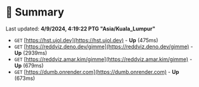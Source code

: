 # 📖 Summary
Last updated: **4/9/2024, 4:19:22 PTG "Asia/Kuala_Lumpur"**

- `GET` [https://hst.ujol.dev](https://hst.ujol.dev) - **Up** (475ms)
- `GET` [https://reddviz.deno.dev/gimme](https://reddviz.deno.dev/gimme) - **Up** (2939ms)
- `GET` [https://reddviz.amar.kim/gimme](https://reddviz.amar.kim/gimme) - **Up** (679ms)
- `GET` [https://dumb.onrender.com](https://dumb.onrender.com) - **Up** (673ms)

